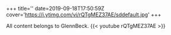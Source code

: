+++
title=''
date=2019-09-18T17:50:59Z
cover='https://i.ytimg.com/vi/rQTgMEZ37AE/sddefault.jpg'
+++

All content belongs to GlennBeck.
{{< youtube rQTgMEZ37AE >}}
